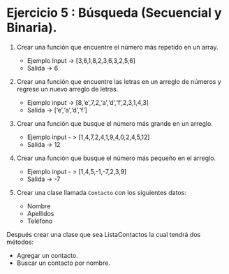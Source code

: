 # Ejercicio 5 : Búsqueda (Secuencial y Binaria).


1. Crear una función que encuentre el número más repetido en un array.
    - Ejemplo Input -> [3,6,1,8,2,3,6,3,2,5,6]
    - Salida -> 6

2. Crear una función que encuentre las letras en un arreglo de números y regrese un nuevo arreglo de letras.
    - Ejemplo input -> [8,‘e’,7,2,‘a’,‘d’,‘f’,2,3,1,4,3]
    - Salida → [‘e’,‘a’,‘d’,‘f’]

3. Crear una función que busque el número más grande en un arreglo.
    - Ejemplo input - > [1,4,7,2,4,1,9,4,0,2,4,5,12]
    - Salida -> 12

4. Crear una función que busque el número más pequeño en el arreglo.
    - Ejemplo input - > [1,4,5,-1,-7,2,3,9]
    - Salida -> -7

5. Crear una clase llamada ``Contacto`` con los siguientes datos:
    - Nombre
    - Apellidos
    - Teléfono

Después crear una clase que sea ListaContactos la cual tendrá dos métodos:
- Agregar un contacto.
- Buscar un contacto por nombre.